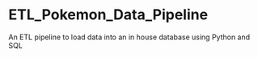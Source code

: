 # ETL_Pokemon_Data_Pipeline
An ETL pipeline to load data into an in house database using Python and SQL
